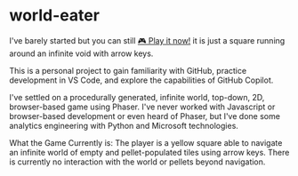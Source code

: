 # world-eater

I've barely started but you can still [🎮 Play it now!](https://jp-casual.github.io/world-eater/) it is just a square running around an infinite void with arrow keys.

This is a personal project to gain familiarity with GitHub, practice development in VS Code, and explore the capabilities of GitHub Copilot.

I've settled on a procedurally generated, infinite world, top-down, 2D, browser-based game using Phaser. I've never worked with Javascript or browser-based development or even heard of Phaser, but I've done some analytics engineering with Python and Microsoft technologies.

What the Game Currently is:
The player is a yellow square able to navigate an infinite world of empty and pellet-populated tiles using arrow keys. There is currently no interaction with the world or pellets beyond navigation.
